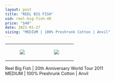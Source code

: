 ```yaml
---
layout: post
title: "REEL BIG FISH"
uid: reel-big-fish-40
price: "$40"
date: 2021-01-27
sizing: "MEDIUM | 100% Preshrunk Cotton | Anvil"
---
```




<table style="width:100%;"><tr><td style="vertical-align:top;">
      <figure class="tmblr-full" data-orig-height="2048" data-orig-width="1365" data-orig-src="https://concertshirts.netlify.app/shirts/0100/0100-01.jpg"><img src="https://64.media.tumblr.com/d06692aa626eac8b7dd4c89ae903ce87/2a6fda7a71f62f56-40/s540x810/b8288a4ec839f0a230639aba0b1e501d82e76e38.jpg" data-orig-height="2048" data-orig-width="1365" data-orig-src="https://concertshirts.netlify.app/shirts/0100/0100-01.jpg"/></figure></td>
    <td style="vertical-align:top;">
      <figure class="tmblr-full" data-orig-height="2048" data-orig-width="1365" data-orig-src="https://concertshirts.netlify.app/shirts/0100/0100-02.jpg"><img src="https://64.media.tumblr.com/39a600aa359b8f409fc1a058e78b47d5/2a6fda7a71f62f56-6a/s540x810/6c01cf13d9ad04240030fc4bedc00dc870bc98ee.jpg" data-orig-height="2048" data-orig-width="1365" data-orig-src="https://concertshirts.netlify.app/shirts/0100/0100-02.jpg"/></figure></td>
  </tr></table><p>
  Reel Big Fish | 20th Anniversary World Tour 2011<br/>MEDIUM | 100% Preshrunk Cotton | Anvil
</p>
